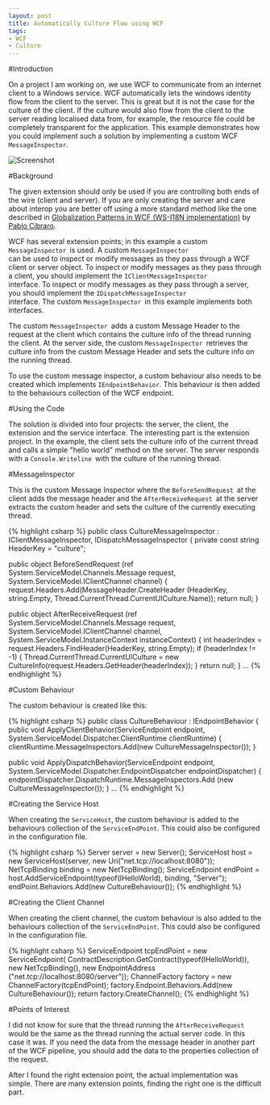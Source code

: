 ```yaml
---
layout: post
title: Automatically Culture Flow using WCF
tags:
- WCF
- Culture
---
```


#Introduction

On a project I am working on, we use WCF to communicate from an internet client to a Windows service. WCF automatically lets the windows identity flow from the client to the server. This is great but it is not the case for the culture of the client. If the culture would also flow from the client to the server reading localised data from, for example, the resource file could be completely transparent for the application. This example demonstrates how you could implement such a solution by implementing a custom WCF <code>MessageInspector</code>.

![Screenshot](../../../img/CultureServer.png)

#Background

The given extension should only be used if you are controlling both ends of the wire (client and server). If you are only creating the server and care about interop you are better off using a more standard method like the one described in <a href="WSI18N.asp">Globalization Patterns in WCF (WS-I18N implementation)</a> by [Pablo Cibraro](http://www.codeproject.com/script/Articles/list_articles).

WCF has several extension points; in this example a custom <code>MessageInspector </code>is used. A custom <code>MessageInspector </code>can be used to inspect or modify messages as they pass through a WCF client or server object. To inspect or modify messages as they pass through a client, you should implement the <code>IClientMessageInspector </code>interface. To inspect or modify messages as they pass through a server, you should implement the <code>IDispatchMessageInspector </code>interface. The custom <code>MessageInspector </code>in this example implements both interfaces.

The custom <code>MessageInspector </code>adds a custom Message Header to the request at the client which contains the culture info of the thread running the client. At the server side, the custom <code>MessageInspector </code>retrieves the culture info from the custom Message Header and sets the culture info on the running thread.

To use the custom message inspector, a custom behaviour also needs to be created which implements <code>IEndpointBehavior</code>. This behaviour is then added to the behaviours collection of the WCF endpoint.

#Using the Code

The solution is divided into four projects: the server, the client, the extension and the service interface. The interesting part is the extension project. In the example, the client sets the culture info of the current thread and calls a simple "hello world" method on the server. The server responds with a <code>Console.Writeline </code>with the culture of the running thread.

#MessageInspector

This is the custom Message Inspector where the <code>BeforeSendRequest </code>at the client adds the message header and the <code>AfterReceiveRequest </code>at the server extracts the custom header and sets the culture of the currently executing thread.

{% highlight csharp %}
public class CultureMessageInspector : 
    IClientMessageInspector, IDispatchMessageInspector
{
  private const string HeaderKey = "culture";

  public object BeforeSendRequest
        (ref System.ServiceModel.Channels.Message request,
        System.ServiceModel.IClientChannel channel)
  {
    request.Headers.Add(MessageHeader.CreateHeader
        (HeaderKey, string.Empty, Thread.CurrentThread.CurrentUICulture.Name));
    return null;
  }

  public object AfterReceiveRequest
        (ref System.ServiceModel.Channels.Message request, 
        System.ServiceModel.IClientChannel channel,
        System.ServiceModel.InstanceContext instanceContext)
  {
    int headerIndex = request.Headers.FindHeader(HeaderKey, string.Empty);
    if (headerIndex != -1)
    {
      Thread.CurrentThread.CurrentUICulture = 
            new CultureInfo(request.Headers.GetHeader<string>(headerIndex));
    }
    return null;
  }
  ...
{% endhighlight %}

#Custom Behaviour

The custom behaviour is created like this:

{% highlight csharp %}
public class CultureBehaviour : IEndpointBehavior
{
  public void ApplyClientBehavior(ServiceEndpoint endpoint, 
        System.ServiceModel.Dispatcher.ClientRuntime clientRuntime)
  {
    clientRuntime.MessageInspectors.Add(new CultureMessageInspector());
  }

  public void ApplyDispatchBehavior(ServiceEndpoint endpoint, 
        System.ServiceModel.Dispatcher.EndpointDispatcher endpointDispatcher)
  {
    endpointDispatcher.DispatchRuntime.MessageInspectors.Add
                    (new CultureMessageInspector());
  }
  ...
{% endhighlight %}

#Creating the Service Host

When creating the <code>ServiceHost</code>, the custom behaviour is added to the behaviours collection of the <code>ServiceEndPoint</code>. This could also be configured in the configuration file.

{% highlight csharp %}
Server server = new Server();
ServiceHost host = 
    new ServiceHost(server, new Uri("net.tcp://localhost:8080"));
NetTcpBinding binding = new NetTcpBinding();
ServiceEndpoint endPoint = 
    host.AddServiceEndpoint(typeof(IHelloWorld), binding, "Server");
endPoint.Behaviors.Add(new CultureBehaviour());
{% endhighlight %}

#Creating the Client Channel

When creating the client channel, the custom behaviour is also added to the behaviours collection of the <code>ServiceEndPoint</code>. This could also be configured in the configuration file.

{% highlight csharp %}
ServiceEndpoint tcpEndPoint = new ServiceEndpoint(
    ContractDescription.GetContract(typeof(IHelloWorld)), 
        new NetTcpBinding(), new EndpointAddress
        ("net.tcp://localhost:8080/server"));
ChannelFactory<ihelloworld /> factory = new ChannelFactory<ihelloworld />(tcpEndPoint);
factory.Endpoint.Behaviors.Add(new CultureBehaviour());
return factory.CreateChannel();
{% endhighlight %}

#Points of Interest

I did not know for sure that the thread running the <code>AfterReceiveRequest </code>would be the same as the thread running the actual server code. In this case it was. If you need the data from the message header in another part of the WCF pipeline, you should add the data to the properties collection of the request.

After I found the right extension point, the actual implementation was simple. There are many extension points, finding the right one is the difficult part.